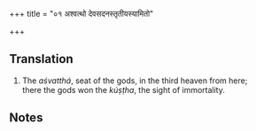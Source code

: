 +++
title = "०१ अश्वत्थो देवसदनस्तृतीयस्यामितो"

+++
## Translation
1. The *aśvatthá*, seat of the gods, in the third heaven from here;  
there the gods won the *kúṣṭha*, the sight of immortality.

## Notes

